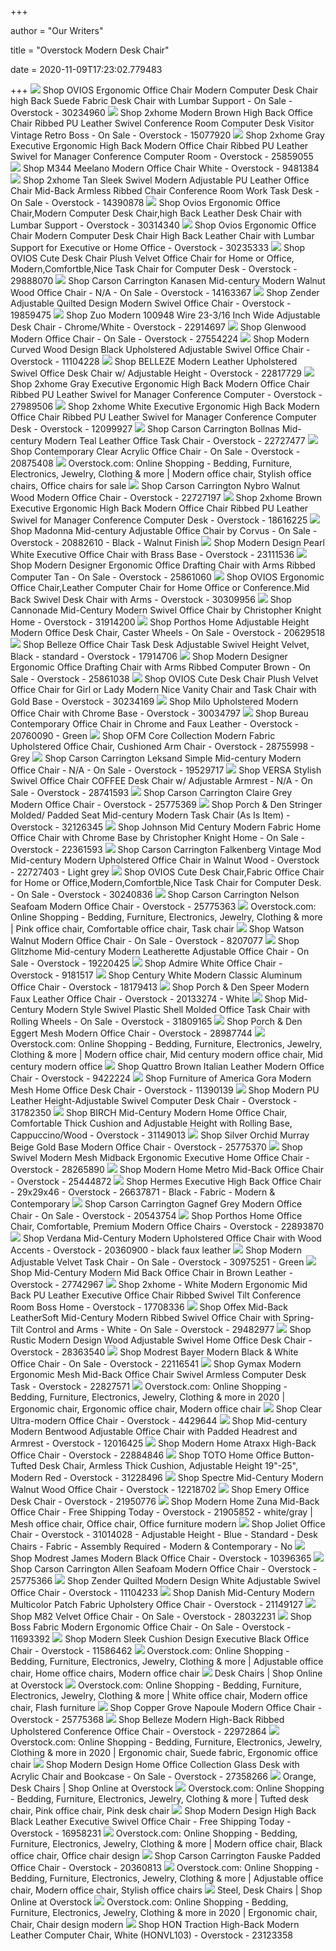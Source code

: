 +++
        
author = "Our Writers"
        
title = "Overstock Modern Desk Chair"
        
date = 2020-11-09T17:23:02.779483
        
+++
[ ![](https://ak1.ostkcdn.com/images/products/30234960/Ovios-Ergonomic-Office-Chair-Computer-Desk-Chair-Suede-Fabric-Desk-Chair-with-Lumbar-Support-for-Executive-or-Home-Office-5ffd4177-31c8-4d2a-9574-8dce65b1637e_600.jpg?impolicy=medium)](https://ak1.ostkcdn.com/images/products/30234960/Ovios-Ergonomic-Office-Chair-Computer-Desk-Chair-Suede-Fabric-Desk-Chair-with-Lumbar-Support-for-Executive-or-Home-Office-5ffd4177-31c8-4d2a-9574-8dce65b1637e_600.jpg?impolicy=medium) Shop OVIOS Ergonomic Office Chair Modern Computer Desk Chair high Back  Suede Fabric Desk Chair with Lumbar Support - On Sale - Overstock - 30234960
[ ![](https://ak1.ostkcdn.com/images/products/is/images/direct/4bd1b8417304f3e575e1645158df4de3b960d588/2xhome-Modern-Brown-High-Back-Office-Chair-Ribbed-PU-Leather-Swivel-Conference-Room-Computer-Desk-Visitor-Vintage-Retro-Boss.jpg?impolicy=medium)](https://ak1.ostkcdn.com/images/products/is/images/direct/4bd1b8417304f3e575e1645158df4de3b960d588/2xhome-Modern-Brown-High-Back-Office-Chair-Ribbed-PU-Leather-Swivel-Conference-Room-Computer-Desk-Visitor-Vintage-Retro-Boss.jpg?impolicy=medium) Shop 2xhome Modern Brown High Back Office Chair Ribbed PU Leather Swivel  Conference Room Computer Desk Visitor Vintage Retro Boss - On Sale -  Overstock - 15077920
[ ![](https://ak1.ostkcdn.com/images/products/is/images/direct/ae138b57907633e21ad509d9fbbbf0ce0b100a96/2xhome-Gray-Executive-Ergonomic-High-Back-Modern-Office-Chair-Ribbed-PU-Leather-Swivel-for-Manager-Conference-Computer-Room.jpg?impolicy=medium)](https://ak1.ostkcdn.com/images/products/is/images/direct/ae138b57907633e21ad509d9fbbbf0ce0b100a96/2xhome-Gray-Executive-Ergonomic-High-Back-Modern-Office-Chair-Ribbed-PU-Leather-Swivel-for-Manager-Conference-Computer-Room.jpg?impolicy=medium) Shop 2xhome Gray Executive Ergonomic High Back Modern Office Chair Ribbed  PU Leather Swivel for Manager Conference Computer Room - Overstock -  25859055
[ ![](https://ak1.ostkcdn.com/images/products/9481384/M344-Meelano-Modern-Office-Chair-White-0ffa90b5-6b46-4713-a3ca-f6810f3f440a_600.jpg?impolicy=medium)](https://ak1.ostkcdn.com/images/products/9481384/M344-Meelano-Modern-Office-Chair-White-0ffa90b5-6b46-4713-a3ca-f6810f3f440a_600.jpg?impolicy=medium) Shop M344 Meelano Modern Office Chair White - Overstock - 9481384
[ ![](https://ak1.ostkcdn.com/images/products/is/images/direct/d5bb3f21ba54a3a61faf3f856105ef27b5fa40a0/2xhome-Tan-Sleek-Swivel-Modern-Adjustable-PU-Leather-Office-Chair-Mid-Back-Armless-Ribbed-Chair-Conference-Room-Work-Task-Desk.jpg?impolicy=medium)](https://ak1.ostkcdn.com/images/products/is/images/direct/d5bb3f21ba54a3a61faf3f856105ef27b5fa40a0/2xhome-Tan-Sleek-Swivel-Modern-Adjustable-PU-Leather-Office-Chair-Mid-Back-Armless-Ribbed-Chair-Conference-Room-Work-Task-Desk.jpg?impolicy=medium) Shop 2xhome Tan Sleek Swivel Modern Adjustable PU Leather Office Chair  Mid-Back Armless Ribbed Chair Conference Room Work Task Desk - On Sale -  Overstock - 14390878
[ ![](https://ak1.ostkcdn.com/images/products/30314340/Ovios-Ergonomic-Office-Chair-Modern-Computer-Desk-Chair-high-Back-Leather-Desk-Chair-with-Lumbar-Support-e5bc504e-f809-494a-8805-a13bb1d0825b_600.jpg?impolicy=medium)](https://ak1.ostkcdn.com/images/products/30314340/Ovios-Ergonomic-Office-Chair-Modern-Computer-Desk-Chair-high-Back-Leather-Desk-Chair-with-Lumbar-Support-e5bc504e-f809-494a-8805-a13bb1d0825b_600.jpg?impolicy=medium) Shop Ovios Ergonomic Office Chair,Modern Computer Desk Chair,high Back  Leather Desk Chair with Lumbar Support - Overstock - 30314340
[ ![](https://ak1.ostkcdn.com/images/products/30235333/OVIOS-Office-Chair-Modern-Leather-Computer-Chair-High-Back-Swivel-Desk-Chair-1557d4df-f0b6-47ae-9936-1f84f6e6fa55_600.jpg?impolicy=medium)](https://ak1.ostkcdn.com/images/products/30235333/OVIOS-Office-Chair-Modern-Leather-Computer-Chair-High-Back-Swivel-Desk-Chair-1557d4df-f0b6-47ae-9936-1f84f6e6fa55_600.jpg?impolicy=medium) Shop Ovios Ergonomic Office Chair Modern Computer Desk Chair High Back  Leather Chair with Lumbar Support for Executive or Home Office - Overstock  - 30235333
[ ![](https://ak1.ostkcdn.com/images/products/29888070/OVIOS-Cute-Desk-Chair-Plush-Velvet-Office-Chair-for-Home-or-Office-Modern-Comfortble-Nice-Task-Chair-for-Computer-Desk-5b163ac8-1008-410f-bf59-e3ac895c0bca_600.jpg?impolicy=medium)](https://ak1.ostkcdn.com/images/products/29888070/OVIOS-Cute-Desk-Chair-Plush-Velvet-Office-Chair-for-Home-or-Office-Modern-Comfortble-Nice-Task-Chair-for-Computer-Desk-5b163ac8-1008-410f-bf59-e3ac895c0bca_600.jpg?impolicy=medium) Shop OVIOS Cute Desk Chair Plush Velvet Office Chair for Home or Office, Modern,Comfortble,Nice Task Chair for Computer Desk - Overstock - 29888070
[ ![](https://ak1.ostkcdn.com/images/products/is/images/direct/3092356aac120efacb1ef29cb4bda5fe1e36ab54/Carson-Carrington-Kanasen-Mid-century-Modern-Walnut-Wood-Office-Chair.jpg?impolicy=medium)](https://ak1.ostkcdn.com/images/products/is/images/direct/3092356aac120efacb1ef29cb4bda5fe1e36ab54/Carson-Carrington-Kanasen-Mid-century-Modern-Walnut-Wood-Office-Chair.jpg?impolicy=medium) Shop Carson Carrington Kanasen Mid-century Modern Walnut Wood Office Chair  - N/A - On Sale - Overstock - 14163367
[ ![](https://ak1.ostkcdn.com/images/products/19859475/Zender-Adjustable-Quilted-Design-Modern-Swivel-Office-Chair-b9900ba6-05ce-423f-b985-883d7fd630a7_600.jpg?impolicy=medium)](https://ak1.ostkcdn.com/images/products/19859475/Zender-Adjustable-Quilted-Design-Modern-Swivel-Office-Chair-b9900ba6-05ce-423f-b985-883d7fd630a7_600.jpg?impolicy=medium) Shop Zender Adjustable Quilted Design Modern Swivel Office Chair - Overstock  - 19859475
[ ![](https://ak1.ostkcdn.com/images/products/is/images/direct/214f539bc93ea2fb7a3c1e056d558849596d7cd9/Zuo-Modern-100948-Wire-23-3-16-Inch-Wide-Adjustable-Desk-Chair.jpg?impolicy=medium)](https://ak1.ostkcdn.com/images/products/is/images/direct/214f539bc93ea2fb7a3c1e056d558849596d7cd9/Zuo-Modern-100948-Wire-23-3-16-Inch-Wide-Adjustable-Desk-Chair.jpg?impolicy=medium) Shop Zuo Modern 100948 Wire 23-3/16 Inch Wide Adjustable Desk Chair -  Chrome/White - Overstock - 22914697
[ ![](https://ak1.ostkcdn.com/images/products/is/images/direct/6bb834bb63b1e40d64ae17e5836da47f04aa33f6/Glenwood-Modern-Office-Chair.jpg?impolicy=medium)](https://ak1.ostkcdn.com/images/products/is/images/direct/6bb834bb63b1e40d64ae17e5836da47f04aa33f6/Glenwood-Modern-Office-Chair.jpg?impolicy=medium) Shop Glenwood Modern Office Chair - On Sale - Overstock - 27554224
[ ![](https://ak1.ostkcdn.com/images/products/11104228/Astrid-Adjustable-Modern-Curved-Wood-Black-Upholstered-Swivel-Office-Chair-b2d8fcb1-509e-4ed9-8ece-15b30c7753a8_600.jpg?impolicy=medium)](https://ak1.ostkcdn.com/images/products/11104228/Astrid-Adjustable-Modern-Curved-Wood-Black-Upholstered-Swivel-Office-Chair-b2d8fcb1-509e-4ed9-8ece-15b30c7753a8_600.jpg?impolicy=medium) Shop Modern Curved Wood Design Black Upholstered Adjustable Swivel Office  Chair - Overstock - 11104228
[ ![](https://ak1.ostkcdn.com/images/products/is/images/direct/f2f972748668980fdcaeca6d5954e3d7bfaa259f/BELLEZE-Modern-Leather-Upholstered-Swivel-Office-Desk-Chair-w--Adjustable-Height.jpg?impolicy=medium)](https://ak1.ostkcdn.com/images/products/is/images/direct/f2f972748668980fdcaeca6d5954e3d7bfaa259f/BELLEZE-Modern-Leather-Upholstered-Swivel-Office-Desk-Chair-w--Adjustable-Height.jpg?impolicy=medium) Shop BELLEZE Modern Leather Upholstered Swivel Office Desk Chair w/  Adjustable Height - Overstock - 22817729
[ ![](https://ak1.ostkcdn.com/images/products/is/images/direct/df4c57e779804b845dea1ebd4f481430b8f9f8ca/2xhome-Gray-Executive-Ergonomic-High-Back-Modern-Office-Chair-Ribbed-PU-Leather-Swivel-for-Manager-Conference-Computer.jpg?impolicy=medium)](https://ak1.ostkcdn.com/images/products/is/images/direct/df4c57e779804b845dea1ebd4f481430b8f9f8ca/2xhome-Gray-Executive-Ergonomic-High-Back-Modern-Office-Chair-Ribbed-PU-Leather-Swivel-for-Manager-Conference-Computer.jpg?impolicy=medium) Shop 2xhome Gray Executive Ergonomic High Back Modern Office Chair Ribbed  PU Leather Swivel for Manager Conference Computer - Overstock - 27989506
[ ![](https://ak1.ostkcdn.com/images/products/is/images/direct/71cc6e554925c9102f56c701971a2fa4b3b202f0/2xhome---White---High-back---Tall-Ribbed-PU-leather-Adjustable-Seat-Office-Chair.jpg?impolicy=medium)](https://ak1.ostkcdn.com/images/products/is/images/direct/71cc6e554925c9102f56c701971a2fa4b3b202f0/2xhome---White---High-back---Tall-Ribbed-PU-leather-Adjustable-Seat-Office-Chair.jpg?impolicy=medium) Shop 2xhome White Executive Ergonomic High Back Modern Office Chair Ribbed  PU Leather Swivel for Manager Conference Computer Desk - Overstock -  12099927
[ ![](https://ak1.ostkcdn.com/images/products/is/images/direct/249d50fec51b75124562642864da8ad462759e6b/Carson-Carrington-Bollnas-Mid-century-Modern-Teal-Leather-Office-Task-Chair.jpg?impolicy=medium)](https://ak1.ostkcdn.com/images/products/is/images/direct/249d50fec51b75124562642864da8ad462759e6b/Carson-Carrington-Bollnas-Mid-century-Modern-Teal-Leather-Office-Task-Chair.jpg?impolicy=medium) Shop Carson Carrington Bollnas Mid-century Modern Teal Leather Office Task  Chair - Overstock - 22727477
[ ![](https://ak1.ostkcdn.com/images/products/20875408/Contemporary-Clear-Acrylic-Office-Chair-23.50-x-23.50-x-34.75-4dafdd67-4fd2-4080-841d-aaa0eea7836a_600.jpg?impolicy=medium)](https://ak1.ostkcdn.com/images/products/20875408/Contemporary-Clear-Acrylic-Office-Chair-23.50-x-23.50-x-34.75-4dafdd67-4fd2-4080-841d-aaa0eea7836a_600.jpg?impolicy=medium) Shop Contemporary Clear Acrylic Office Chair - On Sale - Overstock -  20875408
[ ![](https://i.pinimg.com/originals/df/fd/cc/dffdcc51d47dbcf56d03cb12f123e1a5.jpg)](https://i.pinimg.com/originals/df/fd/cc/dffdcc51d47dbcf56d03cb12f123e1a5.jpg) Overstock.com: Online Shopping - Bedding, Furniture, Electronics, Jewelry,  Clothing & more | Modern office chair, Stylish office chairs, Office chairs  for sale
[ ![](https://ak1.ostkcdn.com/images/products/8442167/Carson-Carrington-Nybro-Walnut-Wood-Modern-Office-Chair-6b8465f1-7254-4917-b2fe-ceb0dbd80d1a.jpg)](https://ak1.ostkcdn.com/images/products/8442167/Carson-Carrington-Nybro-Walnut-Wood-Modern-Office-Chair-6b8465f1-7254-4917-b2fe-ceb0dbd80d1a.jpg) Shop Carson Carrington Nybro Walnut Wood Modern Office Chair - Overstock -  22727197
[ ![](https://ak1.ostkcdn.com/images/products/is/images/direct/fb1a5b8fb194d712a74dd654260522e38ab23d37/2xhome-Brown-Executive-Ergonomic-High-Back-Modern-Office-Chair-Ribbed-PU-Leather-Swivel-for-Manager-Conference-Computer-Desk.jpg?impolicy=medium)](https://ak1.ostkcdn.com/images/products/is/images/direct/fb1a5b8fb194d712a74dd654260522e38ab23d37/2xhome-Brown-Executive-Ergonomic-High-Back-Modern-Office-Chair-Ribbed-PU-Leather-Swivel-for-Manager-Conference-Computer-Desk.jpg?impolicy=medium) Shop 2xhome Brown Executive Ergonomic High Back Modern Office Chair Ribbed  PU Leather Swivel for Manager Conference Computer Desk - Overstock -  18616225
[ ![](https://ak1.ostkcdn.com/images/products/is/images/direct/26bede66cb26dbf992866f2e1309c0dcc9cb2820/Madonna-Mid-century-Adjustable-Office-Chair-by-Corvus.jpg?impolicy=medium)](https://ak1.ostkcdn.com/images/products/is/images/direct/26bede66cb26dbf992866f2e1309c0dcc9cb2820/Madonna-Mid-century-Adjustable-Office-Chair-by-Corvus.jpg?impolicy=medium) Shop Madonna Mid-century Adjustable Office Chair by Corvus - On Sale -  Overstock - 20882610 - Black - Walnut Finish
[ ![](https://ak1.ostkcdn.com/images/products/23111536/Modern-Design-Pearl-White-Executive-Office-Chair-with-Brass-Base-fa4dd063-546b-4ad0-b596-9b3efb497d4f_600.jpg?impolicy=medium)](https://ak1.ostkcdn.com/images/products/23111536/Modern-Design-Pearl-White-Executive-Office-Chair-with-Brass-Base-fa4dd063-546b-4ad0-b596-9b3efb497d4f_600.jpg?impolicy=medium) Shop Modern Design Pearl White Executive Office Chair with Brass Base -  Overstock - 23111536
[ ![](https://ak1.ostkcdn.com/images/products/is/images/direct/0459622c1563200cf952646a0101f066a66908f8/Modern-Designer-Ergonomic-Office-Drafting-Chair-With-Arms-Ribbed-Computer-Tan.jpg?impolicy=medium)](https://ak1.ostkcdn.com/images/products/is/images/direct/0459622c1563200cf952646a0101f066a66908f8/Modern-Designer-Ergonomic-Office-Drafting-Chair-With-Arms-Ribbed-Computer-Tan.jpg?impolicy=medium) Shop Modern Designer Ergonomic Office Drafting Chair with Arms Ribbed  Computer Tan - On Sale - Overstock - 25861060
[ ![](https://ak1.ostkcdn.com/images/products/is/images/direct/92212a29be9d337b4136836012beb20b6565de79/OVIOS-Ergonomic-Office-Chair%2CLeather-Computer-Chair-for-Home-Office-or-Conference.Mid-Back-Swivel-Desk-Chair-with-Arms.jpg?impolicy=medium)](https://ak1.ostkcdn.com/images/products/is/images/direct/92212a29be9d337b4136836012beb20b6565de79/OVIOS-Ergonomic-Office-Chair%2CLeather-Computer-Chair-for-Home-Office-or-Conference.Mid-Back-Swivel-Desk-Chair-with-Arms.jpg?impolicy=medium) Shop OVIOS Ergonomic Office Chair,Leather Computer Chair for Home Office or  Conference.Mid Back Swivel Desk Chair with Arms - Overstock - 30309956
[ ![](https://ak1.ostkcdn.com/images/products/is/images/direct/9670a307ef06568e855291fb4da097e94120e83c/Cannonade-Mid-Century-Modern-Swivel-Office-Chair-by-Christopher-Knight-Home.jpg?impolicy=medium)](https://ak1.ostkcdn.com/images/products/is/images/direct/9670a307ef06568e855291fb4da097e94120e83c/Cannonade-Mid-Century-Modern-Swivel-Office-Chair-by-Christopher-Knight-Home.jpg?impolicy=medium) Shop Cannonade Mid-Century Modern Swivel Office Chair by Christopher Knight  Home - Overstock - 31914200
[ ![](https://ak1.ostkcdn.com/images/products/20629518/Porthos-Home-Adjustable-Height-Modern-Office-Desk-Chair-Caster-Wheels-89be645f-bc59-4aba-a4d6-c6ee6e07670f_600.jpg?impolicy=medium)](https://ak1.ostkcdn.com/images/products/20629518/Porthos-Home-Adjustable-Height-Modern-Office-Desk-Chair-Caster-Wheels-89be645f-bc59-4aba-a4d6-c6ee6e07670f_600.jpg?impolicy=medium) Shop Porthos Home Adjustable Height Modern Office Desk Chair, Caster Wheels  - On Sale - Overstock - 20629518
[ ![](https://ak1.ostkcdn.com/images/products/is/images/direct/ae0f319317cfec7ab906fcc0d1500ae61e13f72d/Belleze-Modern-Office-Chair-Task-Desk-Adjustable-Swivel-Height-Velvet%2C-Black.jpg?impolicy=medium)](https://ak1.ostkcdn.com/images/products/is/images/direct/ae0f319317cfec7ab906fcc0d1500ae61e13f72d/Belleze-Modern-Office-Chair-Task-Desk-Adjustable-Swivel-Height-Velvet%2C-Black.jpg?impolicy=medium) Shop Belleze Office Chair Task Desk Adjustable Swivel Height Velvet, Black  - standard - Overstock - 17914706
[ ![](https://ak1.ostkcdn.com/images/products/is/images/direct/dad4ec019c093319b9cafd108552993f05041ddb/Modern-Designer-Ergonomic-Office-Drafting-Chair-With-Arms-Ribbed-Computer-Brown.jpg?impolicy=medium)](https://ak1.ostkcdn.com/images/products/is/images/direct/dad4ec019c093319b9cafd108552993f05041ddb/Modern-Designer-Ergonomic-Office-Drafting-Chair-With-Arms-Ribbed-Computer-Brown.jpg?impolicy=medium) Shop Modern Designer Ergonomic Office Drafting Chair with Arms Ribbed  Computer Brown - On Sale - Overstock - 25861038
[ ![](https://ak1.ostkcdn.com/images/products/is/images/direct/4a97cd19932c74d040858338519039bbda81214f/OVIOS-Office-Chair%2CVelvet-Accent-Chair%2CHome-Office-or-Conference.Swivel-Desk-Chair.jpg?impolicy=medium)](https://ak1.ostkcdn.com/images/products/is/images/direct/4a97cd19932c74d040858338519039bbda81214f/OVIOS-Office-Chair%2CVelvet-Accent-Chair%2CHome-Office-or-Conference.Swivel-Desk-Chair.jpg?impolicy=medium) Shop OVIOS Cute Desk Chair Plush Velvet Office Chair for Girl or Lady Modern  Nice Vanity Chair and Task Chair with Gold Base - Overstock - 30234169
[ ![](https://ak1.ostkcdn.com/images/products/30034797/Milo-Upholstered-Modern-Office-Chair-with-Chrome-Base-1e33b595-0296-4f7d-a716-be27d6d661fe_600.jpg?impolicy=medium)](https://ak1.ostkcdn.com/images/products/30034797/Milo-Upholstered-Modern-Office-Chair-with-Chrome-Base-1e33b595-0296-4f7d-a716-be27d6d661fe_600.jpg?impolicy=medium) Shop Milo Upholstered Modern Office Chair with Chrome Base - Overstock -  30034797
[ ![](https://ak1.ostkcdn.com/images/products/20760090/Bureau-Contemporary-Office-Chair-in-Chrome-and-Faux-Leather-73845c70-f19d-4c6f-83b3-0475aca421cc_600.jpg?impolicy=medium)](https://ak1.ostkcdn.com/images/products/20760090/Bureau-Contemporary-Office-Chair-in-Chrome-and-Faux-Leather-73845c70-f19d-4c6f-83b3-0475aca421cc_600.jpg?impolicy=medium) Shop Bureau Contemporary Office Chair in Chrome and Faux Leather - Overstock  - 20760090 - Green
[ ![](https://ak1.ostkcdn.com/images/products/28755998/OFM-Core-Collection-Modern-Fabric-Upholstered-Office-Chair-Cushioned-Arm-Chair-in-Gray-733-F-GRY-2ad3832d-2a61-4112-9334-894b6d9bf7f3_600.jpg?impolicy=medium)](https://ak1.ostkcdn.com/images/products/28755998/OFM-Core-Collection-Modern-Fabric-Upholstered-Office-Chair-Cushioned-Arm-Chair-in-Gray-733-F-GRY-2ad3832d-2a61-4112-9334-894b6d9bf7f3_600.jpg?impolicy=medium) Shop OFM Core Collection Modern Fabric Upholstered Office Chair, Cushioned  Arm Chair - Overstock - 28755998 - Grey
[ ![](https://ak1.ostkcdn.com/images/products/is/images/direct/92655525afe11efecd306d729a087829b32d61f9/Carson-Carrington-Leksand-Simple-Mid-century-Modern-Office-Chair.jpg?impolicy=medium)](https://ak1.ostkcdn.com/images/products/is/images/direct/92655525afe11efecd306d729a087829b32d61f9/Carson-Carrington-Leksand-Simple-Mid-century-Modern-Office-Chair.jpg?impolicy=medium) Shop Carson Carrington Leksand Simple Mid-century Modern Office Chair - N/A  - On Sale - Overstock - 19529717
[ ![](https://ak1.ostkcdn.com/images/products/28741593/VERSA-Stylish-Swivel-Office-Chair-COFFEE-Desk-Chair-w-Adjustable-Armrest-N-A-70a86725-7b7f-4a71-9b84-9356ea60129d_600.jpg?impolicy=medium)](https://ak1.ostkcdn.com/images/products/28741593/VERSA-Stylish-Swivel-Office-Chair-COFFEE-Desk-Chair-w-Adjustable-Armrest-N-A-70a86725-7b7f-4a71-9b84-9356ea60129d_600.jpg?impolicy=medium) Shop VERSA Stylish Swivel Office Chair COFFEE Desk Chair w/ Adjustable  Armrest - N/A - On Sale - Overstock - 28741593
[ ![](https://ak1.ostkcdn.com/images/products/25775369/Claire-Grey-Modern-Office-Chair-f34ed552-03e7-45d4-96a6-a2ae5d8c83e2_600.jpg?impolicy=medium)](https://ak1.ostkcdn.com/images/products/25775369/Claire-Grey-Modern-Office-Chair-f34ed552-03e7-45d4-96a6-a2ae5d8c83e2_600.jpg?impolicy=medium) Shop Carson Carrington Claire Grey Modern Office Chair - Overstock -  25775369
[ ![](https://ak1.ostkcdn.com/images/products/is/images/direct/fdba39c64d6c70231438e71423002e045e87f2ce/Porch-%26-Den-Stringer-Molded--Padded-Seat-Mid-century-Modern-Task-Chair.jpg?impolicy=medium)](https://ak1.ostkcdn.com/images/products/is/images/direct/fdba39c64d6c70231438e71423002e045e87f2ce/Porch-%26-Den-Stringer-Molded--Padded-Seat-Mid-century-Modern-Task-Chair.jpg?impolicy=medium) Shop Porch & Den Stringer Molded/ Padded Seat Mid-century Modern Task Chair  (As Is Item) - Overstock - 32126345
[ ![](https://ak1.ostkcdn.com/images/products/22361593/Johnson-Mid-Century-Modern-Fabric-Home-Office-Chair-with-Chrome-Base-by-Christopher-Knight-Home-151445a4-34b8-404b-bcab-96326c42ec64_600.jpg?impolicy=medium)](https://ak1.ostkcdn.com/images/products/22361593/Johnson-Mid-Century-Modern-Fabric-Home-Office-Chair-with-Chrome-Base-by-Christopher-Knight-Home-151445a4-34b8-404b-bcab-96326c42ec64_600.jpg?impolicy=medium) Shop Johnson Mid Century Modern Fabric Home Office Chair with Chrome Base  by Christopher Knight Home - On Sale - Overstock - 22361593
[ ![](https://ak1.ostkcdn.com/images/products/is/images/direct/3879b48352dec387286256fe216d6712c14c1de1/Carson-Carrington-Falkenberg-Vintage-Mod-Mid-century-Modern-Upholstered-Office-Chair-in-Walnut-Wood.jpg?impolicy=medium)](https://ak1.ostkcdn.com/images/products/is/images/direct/3879b48352dec387286256fe216d6712c14c1de1/Carson-Carrington-Falkenberg-Vintage-Mod-Mid-century-Modern-Upholstered-Office-Chair-in-Walnut-Wood.jpg?impolicy=medium) Shop Carson Carrington Falkenberg Vintage Mod Mid-century Modern  Upholstered Office Chair in Walnut Wood - Overstock - 22727403 - Light grey
[ ![](https://ak1.ostkcdn.com/images/products/is/images/direct/4f50459d3d7c923b243c5669cf1f3c19e581da4a/OVIOS-Cute-Desk-Chair%2CFabric-Office-Chair-for-Home-or-Office%2CModern%2CComfortble%2CNice-Task-Chair-for-Computer-Desk..jpg)](https://ak1.ostkcdn.com/images/products/is/images/direct/4f50459d3d7c923b243c5669cf1f3c19e581da4a/OVIOS-Cute-Desk-Chair%2CFabric-Office-Chair-for-Home-or-Office%2CModern%2CComfortble%2CNice-Task-Chair-for-Computer-Desk..jpg) Shop OVIOS Cute Desk Chair,Fabric Office Chair for Home or Office,Modern,Comfortble,Nice  Task Chair for Computer Desk. - On Sale - Overstock - 30240836
[ ![](https://ak1.ostkcdn.com/images/products/25775363/Nelson-Seafoam-Modern-Office-Chair-e2e00997-773a-4aa3-b5c6-879fc9e0d037_600.jpg?impolicy=medium)](https://ak1.ostkcdn.com/images/products/25775363/Nelson-Seafoam-Modern-Office-Chair-e2e00997-773a-4aa3-b5c6-879fc9e0d037_600.jpg?impolicy=medium) Shop Carson Carrington Nelson Seafoam Modern Office Chair - Overstock -  25775363
[ ![](https://i.pinimg.com/736x/62/fa/43/62fa4399879353f46443644b9cb397bc.jpg)](https://i.pinimg.com/736x/62/fa/43/62fa4399879353f46443644b9cb397bc.jpg) Overstock.com: Online Shopping - Bedding, Furniture, Electronics, Jewelry,  Clothing & more | Pink office chair, Comfortable office chair, Task chair
[ ![](https://ak1.ostkcdn.com/images/products/8207077/Watson-Walnut-Modern-Office-Chair-1459c3dc-0bad-48b6-8790-2029cdbd438d_600.jpg?impolicy=medium)](https://ak1.ostkcdn.com/images/products/8207077/Watson-Walnut-Modern-Office-Chair-1459c3dc-0bad-48b6-8790-2029cdbd438d_600.jpg?impolicy=medium) Shop Watson Walnut Modern Office Chair - On Sale - Overstock - 8207077
[ ![](https://ak1.ostkcdn.com/images/products/is/images/direct/112fdd4ca5547916b4d37648d89e766c3239696d/Glitzhome-Mid-century-Modern-Leatherette-Adjustable-Office-Chair.jpg?impolicy=medium)](https://ak1.ostkcdn.com/images/products/is/images/direct/112fdd4ca5547916b4d37648d89e766c3239696d/Glitzhome-Mid-century-Modern-Leatherette-Adjustable-Office-Chair.jpg?impolicy=medium) Shop Glitzhome Mid-century Modern Leatherette Adjustable Office Chair - On  Sale - Overstock - 19220425
[ ![](https://ak1.ostkcdn.com/images/products/9181517/Admire-White-Office-Chair-92a08745-8bd9-41e1-b8b3-4c7d3ca9e64b_600.jpg?impolicy=medium)](https://ak1.ostkcdn.com/images/products/9181517/Admire-White-Office-Chair-92a08745-8bd9-41e1-b8b3-4c7d3ca9e64b_600.jpg?impolicy=medium) Shop Admire White Office Chair - Overstock - 9181517
[ ![](https://ak1.ostkcdn.com/images/products/18179413/Century-White-Modern-Classic-Aluminum-Office-Chair-89eb778b-a04c-43d5-bfab-bb579156cac4_600.jpg?impolicy=medium)](https://ak1.ostkcdn.com/images/products/18179413/Century-White-Modern-Classic-Aluminum-Office-Chair-89eb778b-a04c-43d5-bfab-bb579156cac4_600.jpg?impolicy=medium) Shop Century White Modern Classic Aluminum Office Chair - Overstock -  18179413
[ ![](https://ak1.ostkcdn.com/images/products/is/images/direct/e362a50a65c0477a2ae712210f0063f424c49801/Porch-%26-Den-Speer-Modern-Faux-Leather-Office-Chair.jpg?impolicy=medium)](https://ak1.ostkcdn.com/images/products/is/images/direct/e362a50a65c0477a2ae712210f0063f424c49801/Porch-%26-Den-Speer-Modern-Faux-Leather-Office-Chair.jpg?impolicy=medium) Shop Porch & Den Speer Modern Faux Leather Office Chair - Overstock -  20133274 - White
[ ![](https://ak1.ostkcdn.com/images/products/is/images/direct/5c08c02706071a52c19596b3228646cfdc4f759a/Mid-Century-Modern-Style-Swivel-Plastic-Shell-Molded-Office-Task-Chair-with-Rolling-Wheels.jpg?impolicy=medium)](https://ak1.ostkcdn.com/images/products/is/images/direct/5c08c02706071a52c19596b3228646cfdc4f759a/Mid-Century-Modern-Style-Swivel-Plastic-Shell-Molded-Office-Task-Chair-with-Rolling-Wheels.jpg?impolicy=medium) Shop Mid-Century Modern Style Swivel Plastic Shell Molded Office Task Chair  with Rolling Wheels - On Sale - Overstock - 31809165
[ ![](https://ak1.ostkcdn.com/images/products/28987744/Porch-Den-Eggert-Mesh-Modern-Office-Chair-c0a1434b-ba1f-4961-ac26-31cd4f795c77_600.jpg)](https://ak1.ostkcdn.com/images/products/28987744/Porch-Den-Eggert-Mesh-Modern-Office-Chair-c0a1434b-ba1f-4961-ac26-31cd4f795c77_600.jpg) Shop Porch & Den Eggert Mesh Modern Office Chair - Overstock - 28987744
[ ![](https://i.pinimg.com/originals/cd/3e/a2/cd3ea2b7499d3c075151285bef128428.jpg)](https://i.pinimg.com/originals/cd/3e/a2/cd3ea2b7499d3c075151285bef128428.jpg) Overstock.com: Online Shopping - Bedding, Furniture, Electronics, Jewelry,  Clothing & more | Modern office chair, Mid century modern office chair, Mid  century modern office
[ ![](https://ak1.ostkcdn.com/images/products/9422224/Quattro-Modern-Office-Chair-in-Brown-Italian-Leather-ba76bc95-52cd-4f44-9beb-49da1e599704_600.jpg?impolicy=medium)](https://ak1.ostkcdn.com/images/products/9422224/Quattro-Modern-Office-Chair-in-Brown-Italian-Leather-ba76bc95-52cd-4f44-9beb-49da1e599704_600.jpg?impolicy=medium) Shop Quattro Brown Italian Leather Modern Office Chair - Overstock - 9422224
[ ![](https://ak1.ostkcdn.com/images/products/11390139/Furniture-of-America-Kraemer-Web-Mesh-Adjustable-Office-Chair-f82edba7-749e-4ad2-96a9-d3ccb98e74ab_600.jpg?impolicy=medium)](https://ak1.ostkcdn.com/images/products/11390139/Furniture-of-America-Kraemer-Web-Mesh-Adjustable-Office-Chair-f82edba7-749e-4ad2-96a9-d3ccb98e74ab_600.jpg?impolicy=medium) Shop Furniture of America Gora Modern Mesh Home Office Desk Chair -  Overstock - 11390139
[ ![](https://ak1.ostkcdn.com/images/products/is/images/direct/5450668c53352a670eb5d3018e0b3e84238bc012/Modern-PU-Leather-Height-Adjustable-Swivel-Computer-Desk-Chair.jpg?impolicy=medium)](https://ak1.ostkcdn.com/images/products/is/images/direct/5450668c53352a670eb5d3018e0b3e84238bc012/Modern-PU-Leather-Height-Adjustable-Swivel-Computer-Desk-Chair.jpg?impolicy=medium) Shop Modern PU Leather Height-Adjustable Swivel Computer Desk Chair -  Overstock - 31782350
[ ![](https://ak1.ostkcdn.com/images/products/31149013/BIRCH-Mid-Century-Modern-Home-Office-Chair-Comfortable-Thick-Cushion-and-Adjustable-Height-with-Rolling-Base-Cappuccino-Wood-1594d6a3-44bd-4faf-a5f6-c7f95a306146_600.jpg?impolicy=medium)](https://ak1.ostkcdn.com/images/products/31149013/BIRCH-Mid-Century-Modern-Home-Office-Chair-Comfortable-Thick-Cushion-and-Adjustable-Height-with-Rolling-Base-Cappuccino-Wood-1594d6a3-44bd-4faf-a5f6-c7f95a306146_600.jpg?impolicy=medium) Shop BIRCH Mid-Century Modern Home Office Chair, Comfortable Thick Cushion  and Adjustable Height with Rolling Base, Cappuccino/Wood - Overstock -  31149013
[ ![](https://ak1.ostkcdn.com/images/products/25775370/Molly-Beige-Gold-Base-Modern-Office-Chair-9fc0ab26-be6b-49ba-84e9-905d96fc95cf_600.jpg?impolicy=medium)](https://ak1.ostkcdn.com/images/products/25775370/Molly-Beige-Gold-Base-Modern-Office-Chair-9fc0ab26-be6b-49ba-84e9-905d96fc95cf_600.jpg?impolicy=medium) Shop Silver Orchid Murray Beige Gold Base Modern Office Chair - Overstock -  25775370
[ ![](https://ak1.ostkcdn.com/images/products/28265890/Vinsetto-Mesh-Swivel-Modern-Midback-Ergonomic-Executive-Home-Office-Chair-c463e767-5c1b-4bfe-b62d-a7684fe4a93f_600.jpg?impolicy=medium)](https://ak1.ostkcdn.com/images/products/28265890/Vinsetto-Mesh-Swivel-Modern-Midback-Ergonomic-Executive-Home-Office-Chair-c463e767-5c1b-4bfe-b62d-a7684fe4a93f_600.jpg?impolicy=medium) Shop Swivel Modern Mesh Midback Ergonomic Executive Home Office Chair -  Overstock - 28265890
[ ![](https://ak1.ostkcdn.com/images/products/25444872/Modern-Home-Metro-Mid-Back-Office-Chair-4ad5cdf9-2ee3-442e-9683-d031523d185b_600.jpg?impolicy=medium)](https://ak1.ostkcdn.com/images/products/25444872/Modern-Home-Metro-Mid-Back-Office-Chair-4ad5cdf9-2ee3-442e-9683-d031523d185b_600.jpg?impolicy=medium) Shop Modern Home Metro Mid-Back Office Chair - Overstock - 25444872
[ ![](https://ak1.ostkcdn.com/images/products/is/images/direct/0522241e3d4d563fe99f14dc8778871741e43de0/Hermes-Executive-High-Back-Office-Chair.jpg?impolicy=medium)](https://ak1.ostkcdn.com/images/products/is/images/direct/0522241e3d4d563fe99f14dc8778871741e43de0/Hermes-Executive-High-Back-Office-Chair.jpg?impolicy=medium) Shop Hermes Executive High Back Office Chair - 29x29x46 - Overstock -  26637871 - Black - Fabric - Modern & Contemporary
[ ![](https://ak1.ostkcdn.com/images/products/is/images/direct/b4ba840981cf47e6672cd89254f6646a4d9181d7/Carson-Carrington-Gagnef-Grey-Modern-Office-Chair.jpg?impolicy=medium)](https://ak1.ostkcdn.com/images/products/is/images/direct/b4ba840981cf47e6672cd89254f6646a4d9181d7/Carson-Carrington-Gagnef-Grey-Modern-Office-Chair.jpg?impolicy=medium) Shop Carson Carrington Gagnef Grey Modern Office Chair - On Sale - Overstock  - 20543754
[ ![](https://ak1.ostkcdn.com/images/products/22893870/Porthos-Home-Office-Chair-Comfortable-Premium-Modern-Office-Chairs-50175590-5b8d-4b54-80cb-6945dca45b20_600.jpg?impolicy=medium)](https://ak1.ostkcdn.com/images/products/22893870/Porthos-Home-Office-Chair-Comfortable-Premium-Modern-Office-Chairs-50175590-5b8d-4b54-80cb-6945dca45b20_600.jpg?impolicy=medium) Shop Porthos Home Office Chair, Comfortable, Premium Modern Office Chairs -  Overstock - 22893870
[ ![](https://ak1.ostkcdn.com/images/products/20360900/Verdana-Mid-Century-Modern-Upholstered-Office-Chair-with-Wood-Accents-b7c071a6-6941-4012-a91e-46057f68c5fd_600.jpg?impolicy=medium)](https://ak1.ostkcdn.com/images/products/20360900/Verdana-Mid-Century-Modern-Upholstered-Office-Chair-with-Wood-Accents-b7c071a6-6941-4012-a91e-46057f68c5fd_600.jpg?impolicy=medium) Shop Verdana Mid-Century Modern Upholstered Office Chair with Wood Accents  - Overstock - 20360900 - black faux leather
[ ![](https://ak1.ostkcdn.com/images/products/is/images/direct/930c3974d8ae012c164dd4842fc4d534880086a3/Modern-Adjustable-Velvet-Task-Chair.jpg?impolicy=medium)](https://ak1.ostkcdn.com/images/products/is/images/direct/930c3974d8ae012c164dd4842fc4d534880086a3/Modern-Adjustable-Velvet-Task-Chair.jpg?impolicy=medium) Shop Modern Adjustable Velvet Task Chair - On Sale - Overstock - 30975251 -  Green
[ ![](https://ak1.ostkcdn.com/images/products/27742967/Mid-Century-Modern-Mid-Back-Office-Chair-in-Brown-Leather-N-A-29888e9c-e022-4769-821a-9f2f927fd739_600.jpg?impolicy=medium)](https://ak1.ostkcdn.com/images/products/27742967/Mid-Century-Modern-Mid-Back-Office-Chair-in-Brown-Leather-N-A-29888e9c-e022-4769-821a-9f2f927fd739_600.jpg?impolicy=medium) Shop Mid-Century Modern Mid Back Office Chair in Brown Leather - Overstock  - 27742967
[ ![](https://ak1.ostkcdn.com/images/products/is/images/direct/8d3e8fcb34fad05434db62cf70e0a08928de8634/2xhome---White-Modern-Ergonomic-Mid-Back-PU-Leather-Executive-Office-Chair-Ribbed-Swivel-Tilt-Conference-Room-Boss-Home.jpg?impolicy=medium)](https://ak1.ostkcdn.com/images/products/is/images/direct/8d3e8fcb34fad05434db62cf70e0a08928de8634/2xhome---White-Modern-Ergonomic-Mid-Back-PU-Leather-Executive-Office-Chair-Ribbed-Swivel-Tilt-Conference-Room-Boss-Home.jpg?impolicy=medium) Shop 2xhome - White Modern Ergonomic Mid Back PU Leather Executive Office  Chair Ribbed Swivel Tilt Conference Room Boss Home - Overstock - 17708336
[ ![](https://ak1.ostkcdn.com/images/products/29482977/Offex-Mid-Back-LeatherSoft-Mid-Century-Modern-Ribbed-Swivel-Office-Chair-with-Spring-Tilt-Control-and-Arms-White-cf8b9ddc-97b7-4df7-bdd7-13f8646bc855_600.jpg?impolicy=medium)](https://ak1.ostkcdn.com/images/products/29482977/Offex-Mid-Back-LeatherSoft-Mid-Century-Modern-Ribbed-Swivel-Office-Chair-with-Spring-Tilt-Control-and-Arms-White-cf8b9ddc-97b7-4df7-bdd7-13f8646bc855_600.jpg?impolicy=medium) Shop Offex Mid-Back LeatherSoft Mid-Century Modern Ribbed Swivel Office  Chair with Spring-Tilt Control and Arms - White - On Sale - Overstock -  29482977
[ ![](https://ak1.ostkcdn.com/images/products/28363540/Rustic-Modern-Design-Wood-Adjustable-Swivel-Home-Office-Desk-Chair-325dcad7-07bc-453c-9455-d7b933a3e224_600.jpg?impolicy=medium)](https://ak1.ostkcdn.com/images/products/28363540/Rustic-Modern-Design-Wood-Adjustable-Swivel-Home-Office-Desk-Chair-325dcad7-07bc-453c-9455-d7b933a3e224_600.jpg?impolicy=medium) Shop Rustic Modern Design Wood Adjustable Swivel Home Office Desk Chair -  Overstock - 28363540
[ ![](https://ak1.ostkcdn.com/images/products/22116541/Modrest-Bayer-Modern-Black-White-Office-Chair-16aeaf91-a918-4b60-a393-5750f3ebf664_600.jpg?impolicy=medium)](https://ak1.ostkcdn.com/images/products/22116541/Modrest-Bayer-Modern-Black-White-Office-Chair-16aeaf91-a918-4b60-a393-5750f3ebf664_600.jpg?impolicy=medium) Shop Modrest Bayer Modern Black & White Office Chair - On Sale - Overstock  - 22116541
[ ![](https://ak1.ostkcdn.com/images/products/is/images/direct/7484b0b7dc351363bce067510af6ee0ebc95695b/Gymax-Modern-Ergonomic-Mesh-Mid-Back-Office-Chair-Swivel-Armless-Computer-Desk-Task.jpg?impolicy=medium)](https://ak1.ostkcdn.com/images/products/is/images/direct/7484b0b7dc351363bce067510af6ee0ebc95695b/Gymax-Modern-Ergonomic-Mesh-Mid-Back-Office-Chair-Swivel-Armless-Computer-Desk-Task.jpg?impolicy=medium) Shop Gymax Modern Ergonomic Mesh Mid-Back Office Chair Swivel Armless Computer  Desk Task - Overstock - 22827571
[ ![](https://i.pinimg.com/736x/df/ae/07/dfae07777ad06646e1f5c0ead053e355.jpg)](https://i.pinimg.com/736x/df/ae/07/dfae07777ad06646e1f5c0ead053e355.jpg) Overstock.com: Online Shopping - Bedding, Furniture, Electronics, Jewelry,  Clothing & more in 2020 | Ergonomic chair, Ergonomic office chair, Modern  office chair
[ ![](https://ak1.ostkcdn.com/images/products/P12386398.jpg?impolicy=medium)](https://ak1.ostkcdn.com/images/products/P12386398.jpg?impolicy=medium) Shop Clear Ultra-modern Office Chair - Overstock - 4429644
[ ![](https://ak1.ostkcdn.com/images/products/12016425/Mid-century-Modern-Bentwood-Adjustable-Office-Chair-with-Padded-Headrest-and-Armrest-efff93f1-1107-4de5-a387-3dcbf74c6cd5_600.jpg?impolicy=medium)](https://ak1.ostkcdn.com/images/products/12016425/Mid-century-Modern-Bentwood-Adjustable-Office-Chair-with-Padded-Headrest-and-Armrest-efff93f1-1107-4de5-a387-3dcbf74c6cd5_600.jpg?impolicy=medium) Shop Mid-century Modern Bentwood Adjustable Office Chair with Padded  Headrest and Armrest - Overstock - 12016425
[ ![](https://ak1.ostkcdn.com/images/products/22884846/Modern-Home-Atraxx-High-Back-Office-Chair-a7679aa9-8962-4206-9344-19aed6c98706_600.jpg?impolicy=medium)](https://ak1.ostkcdn.com/images/products/22884846/Modern-Home-Atraxx-High-Back-Office-Chair-a7679aa9-8962-4206-9344-19aed6c98706_600.jpg?impolicy=medium) Shop Modern Home Atraxx High-Back Office Chair - Overstock - 22884846
[ ![](https://ak1.ostkcdn.com/images/products/is/images/direct/8a85bb198b7eb27b94222859f66098d2bc6be3e8/TOTO-Home-Office-Button-Tufted-Desk-Chair%2C-Armless-Thick-Cushion%2C-Adjustable-Height-19%22-25%22%2C-Modern-Red.jpg?impolicy=medium)](https://ak1.ostkcdn.com/images/products/is/images/direct/8a85bb198b7eb27b94222859f66098d2bc6be3e8/TOTO-Home-Office-Button-Tufted-Desk-Chair%2C-Armless-Thick-Cushion%2C-Adjustable-Height-19%22-25%22%2C-Modern-Red.jpg?impolicy=medium) Shop TOTO Home Office Button-Tufted Desk Chair, Armless Thick Cushion,  Adjustable Height 19"-25", Modern Red - Overstock - 31228496
[ ![](https://ak1.ostkcdn.com/images/products/12218702/Spectre-Mid-Century-Modern-Walnut-Wood-Office-Chair-N-A-d8ec9368-7156-4121-8f48-d436616de020.jpg)](https://ak1.ostkcdn.com/images/products/12218702/Spectre-Mid-Century-Modern-Walnut-Wood-Office-Chair-N-A-d8ec9368-7156-4121-8f48-d436616de020.jpg) Shop Spectre Mid-Century Modern Walnut Wood Office Chair - Overstock -  12218702
[ ![](https://ak1.ostkcdn.com/images/products/21950776/Emery-Office-Desk-Chair-05128253-496e-474f-9e72-4695b0ec313d_600.jpg?impolicy=medium)](https://ak1.ostkcdn.com/images/products/21950776/Emery-Office-Desk-Chair-05128253-496e-474f-9e72-4695b0ec313d_600.jpg?impolicy=medium) Shop Emery Office Desk Chair - Overstock - 21950776
[ ![](https://i.pinimg.com/originals/98/91/0f/98910f114922f0a780ee548a3defb1fb.png)](https://i.pinimg.com/originals/98/91/0f/98910f114922f0a780ee548a3defb1fb.png) Shop Modern Home Zuna Mid-Back Office Chair - Free Shipping Today -  Overstock - 21905852 - white/gray | Mesh office chair, Office chair, Office  furniture modern
[ ![](https://ak1.ostkcdn.com/images/products/is/images/direct/bada514e097d32f1d0ad6323f359241d8c3c253c/Joliet-Office-Chair.jpg?impolicy=medium)](https://ak1.ostkcdn.com/images/products/is/images/direct/bada514e097d32f1d0ad6323f359241d8c3c253c/Joliet-Office-Chair.jpg?impolicy=medium) Shop Joliet Office Chair - Overstock - 31014028 - Adjustable Height - Blue  - Standard - Desk Chairs - Fabric - Assembly Required - Modern &  Contemporary - No
[ ![](https://ak1.ostkcdn.com/images/products/10396365/Modrest-James-Modern-Black-Office-Chair-d73fb29d-a9d6-4867-9713-e56807c6f0dd_600.jpg?impolicy=medium)](https://ak1.ostkcdn.com/images/products/10396365/Modrest-James-Modern-Black-Office-Chair-d73fb29d-a9d6-4867-9713-e56807c6f0dd_600.jpg?impolicy=medium) Shop Modrest James Modern Black Office Chair - Overstock - 10396365
[ ![](https://ak1.ostkcdn.com/images/products/25775366/Allen-Seafoam-Modern-Office-Chair-5c20b0e1-0c37-4691-bb00-ec1fdab674e9_600.jpg?impolicy=medium)](https://ak1.ostkcdn.com/images/products/25775366/Allen-Seafoam-Modern-Office-Chair-5c20b0e1-0c37-4691-bb00-ec1fdab674e9_600.jpg?impolicy=medium) Shop Carson Carrington Allen Seafoam Modern Office Chair - Overstock -  25775366
[ ![](https://ak1.ostkcdn.com/images/products/11104233/Zender-Adjustable-Quilted-Design-Modern-Swivel-Office-Chair-073b76db-d966-43a3-b8b8-6d259eb0cf5f_600.jpg?impolicy=medium)](https://ak1.ostkcdn.com/images/products/11104233/Zender-Adjustable-Quilted-Design-Modern-Swivel-Office-Chair-073b76db-d966-43a3-b8b8-6d259eb0cf5f_600.jpg?impolicy=medium) Shop Zender Quilted Modern Design White Adjustable Swivel Office Chair -  Overstock - 11104233
[ ![](https://ak1.ostkcdn.com/images/products/21149127/Danish-Mid-Century-Modern-Multicolor-Patch-Fabric-Upholstery-Office-Chair-9cada684-6dbe-4c02-9566-732af6aa36dc_600.jpg?impolicy=medium)](https://ak1.ostkcdn.com/images/products/21149127/Danish-Mid-Century-Modern-Multicolor-Patch-Fabric-Upholstery-Office-Chair-9cada684-6dbe-4c02-9566-732af6aa36dc_600.jpg?impolicy=medium) Shop Danish Mid-Century Modern Multicolor Patch Fabric Upholstery Office  Chair - Overstock - 21149127
[ ![](https://ak1.ostkcdn.com/images/products/28032231/M82-Office-Chair-in-Velvet-cb4ee41f-4cdb-4026-99dd-ad02d607776b_600.jpg?impolicy=medium)](https://ak1.ostkcdn.com/images/products/28032231/M82-Office-Chair-in-Velvet-cb4ee41f-4cdb-4026-99dd-ad02d607776b_600.jpg?impolicy=medium) Shop M82 Velvet Office Chair - On Sale - Overstock - 28032231
[ ![](https://ak1.ostkcdn.com/images/products/11693392/Boss-Fabric-Modern-Ergonomic-Office-Chair-71f715d9-279d-4a48-83bf-565ee173bb27_600.jpg?impolicy=medium)](https://ak1.ostkcdn.com/images/products/11693392/Boss-Fabric-Modern-Ergonomic-Office-Chair-71f715d9-279d-4a48-83bf-565ee173bb27_600.jpg?impolicy=medium) Shop Boss Fabric Modern Ergonomic Office Chair - On Sale - Overstock -  11693392
[ ![](https://ak1.ostkcdn.com/images/products/11586462/Modern-Sleek-Cushion-Design-Executive-Black-Office-Chair-e095eb55-62cd-490c-9460-857eee903caf_600.jpg?impolicy=medium)](https://ak1.ostkcdn.com/images/products/11586462/Modern-Sleek-Cushion-Design-Executive-Black-Office-Chair-e095eb55-62cd-490c-9460-857eee903caf_600.jpg?impolicy=medium) Shop Modern Sleek Cushion Design Executive Black Office Chair - Overstock -  11586462
[ ![](https://i.pinimg.com/originals/b4/f0/ef/b4f0ef68255e9ccb7b1591e602dcd729.jpg)](https://i.pinimg.com/originals/b4/f0/ef/b4f0ef68255e9ccb7b1591e602dcd729.jpg) Overstock.com: Online Shopping - Bedding, Furniture, Electronics, Jewelry,  Clothing & more | Adjustable office chair, Home office chairs, Modern  office chair
[ ![](https://ak1.ostkcdn.com/images/products/10913649/Lillian-Adjustable-Office-Chair-4d399b4f-136f-4817-8cd5-8e03ef3440bc_1000.jpg?imwidth=200&impolicy=medium)](https://ak1.ostkcdn.com/images/products/10913649/Lillian-Adjustable-Office-Chair-4d399b4f-136f-4817-8cd5-8e03ef3440bc_1000.jpg?imwidth=200&impolicy=medium) Desk Chairs | Shop Online at Overstock
[ ![](https://i.pinimg.com/originals/49/f4/29/49f429ea95f90c21f57cd3ca702ee67f.jpg)](https://i.pinimg.com/originals/49/f4/29/49f429ea95f90c21f57cd3ca702ee67f.jpg) Overstock.com: Online Shopping - Bedding, Furniture, Electronics, Jewelry,  Clothing & more | White office chair, Modern office chair, Flash furniture
[ ![](https://ak1.ostkcdn.com/images/products/25775368/Jackson-Brown-Modern-Office-Chair-0c53428f-e644-4444-a45a-966046454c34_600.jpg?impolicy=medium)](https://ak1.ostkcdn.com/images/products/25775368/Jackson-Brown-Modern-Office-Chair-0c53428f-e644-4444-a45a-966046454c34_600.jpg?impolicy=medium) Shop Copper Grove Napoule Modern Office Chair - Overstock - 25775368
[ ![](https://ak1.ostkcdn.com/images/products/is/images/direct/a5f984aab5f952da5622af3d17295e5c0f42ee84/Belleze-Modern-High-Back-Ribbed-Upholstered-Conference-Office-Chair.jpg?impolicy=medium)](https://ak1.ostkcdn.com/images/products/is/images/direct/a5f984aab5f952da5622af3d17295e5c0f42ee84/Belleze-Modern-High-Back-Ribbed-Upholstered-Conference-Office-Chair.jpg?impolicy=medium) Shop Belleze Modern High-Back Ribbed Upholstered Conference Office Chair -  Overstock - 22972864
[ ![](https://i.pinimg.com/736x/14/94/f6/1494f6221d239f0967fcccdeaa230166.jpg)](https://i.pinimg.com/736x/14/94/f6/1494f6221d239f0967fcccdeaa230166.jpg) Overstock.com: Online Shopping - Bedding, Furniture, Electronics, Jewelry,  Clothing & more in 2020 | Ergonomic chair, Suede fabric, Ergonomic office  chair
[ ![](https://ak1.ostkcdn.com/images/products/27358266/Modern-Design-Home-Office-Glass-Desk-with-Acrylic-Chair-and-Bookcase-Collection-3ad81c45-a58f-40f9-a914-db95441f4ba4_600.jpg?impolicy=medium)](https://ak1.ostkcdn.com/images/products/27358266/Modern-Design-Home-Office-Glass-Desk-with-Acrylic-Chair-and-Bookcase-Collection-3ad81c45-a58f-40f9-a914-db95441f4ba4_600.jpg?impolicy=medium) Shop Modern Design Home Office Collection Glass Desk with Acrylic Chair and  Bookcase - On Sale - Overstock - 27358266
[ ![](https://ak1.ostkcdn.com/images/products/is/images/direct/9f1e8592d0530e2b680fe00564e15ad7773b463d/OVIOS-Cute-Desk-Chair-Plush-Velvet-Office-Chair-for-Home-or-Office%2CModern%2CComfortble-Nice-Task-Chair-for-Computer-Desk.jpg?imwidth=480&impolicy=medium)](https://ak1.ostkcdn.com/images/products/is/images/direct/9f1e8592d0530e2b680fe00564e15ad7773b463d/OVIOS-Cute-Desk-Chair-Plush-Velvet-Office-Chair-for-Home-or-Office%2CModern%2CComfortble-Nice-Task-Chair-for-Computer-Desk.jpg?imwidth=480&impolicy=medium) Orange, Desk Chairs | Shop Online at Overstock
[ ![](https://i.pinimg.com/474x/90/9e/fa/909efa97c12198811a6d76f220fa9ccd.jpg)](https://i.pinimg.com/474x/90/9e/fa/909efa97c12198811a6d76f220fa9ccd.jpg) Overstock.com: Online Shopping - Bedding, Furniture, Electronics, Jewelry,  Clothing & more | Tufted desk chair, Pink office chair, Pink desk chair
[ ![](https://ak1.ostkcdn.com/images/products/16958231/Modern-Design-High-Back-Black-Leather-Executive-Swivel-Office-Chair-2155a4c5-7697-4569-ba13-dfaec2310d97_600.jpg?impolicy=medium)](https://ak1.ostkcdn.com/images/products/16958231/Modern-Design-High-Back-Black-Leather-Executive-Swivel-Office-Chair-2155a4c5-7697-4569-ba13-dfaec2310d97_600.jpg?impolicy=medium) Shop Modern Design High Back Black Leather Executive Swivel Office Chair -  Free Shipping Today - Overstock - 16958231
[ ![](https://i.pinimg.com/originals/19/cc/8a/19cc8a1e50d5bdd013d248d375de751a.jpg)](https://i.pinimg.com/originals/19/cc/8a/19cc8a1e50d5bdd013d248d375de751a.jpg) Overstock.com: Online Shopping - Bedding, Furniture, Electronics, Jewelry,  Clothing & more | Modern office chair, Black office chair, Office chair  design
[ ![](https://ak1.ostkcdn.com/images/products/20360813/Vintage-Flair-Mid-Century-Modern-Upholstered-Office-Chair-c215827b-8106-4165-bb51-116a62536e96_600.jpg?impolicy=medium)](https://ak1.ostkcdn.com/images/products/20360813/Vintage-Flair-Mid-Century-Modern-Upholstered-Office-Chair-c215827b-8106-4165-bb51-116a62536e96_600.jpg?impolicy=medium) Shop Carson Carrington Fauske Padded Office Chair - Overstock - 20360813
[ ![](https://i.pinimg.com/originals/f2/b7/d7/f2b7d7bcb2a8cc0c4e1ec697062651b8.jpg)](https://i.pinimg.com/originals/f2/b7/d7/f2b7d7bcb2a8cc0c4e1ec697062651b8.jpg) Overstock.com: Online Shopping - Bedding, Furniture, Electronics, Jewelry,  Clothing & more | Adjustable office chair, Modern office chair, Stylish office  chairs
[ ![](https://ak1.ostkcdn.com/images/products/22405951/HOMCOM-Adjustable-Modern-Linen-Upholstered-Office-Chair-with-Lumbar-Support-and-Arms-1aa7afe5-74ca-4385-8ba7-4fe61775cd93_1000.jpg?imwidth=400&impolicy=medium)](https://ak1.ostkcdn.com/images/products/22405951/HOMCOM-Adjustable-Modern-Linen-Upholstered-Office-Chair-with-Lumbar-Support-and-Arms-1aa7afe5-74ca-4385-8ba7-4fe61775cd93_1000.jpg?imwidth=400&impolicy=medium) Steel, Desk Chairs | Shop Online at Overstock
[ ![](https://i.pinimg.com/736x/45/9a/3f/459a3f429abc0cfff83964a06e3d19f6.jpg)](https://i.pinimg.com/736x/45/9a/3f/459a3f429abc0cfff83964a06e3d19f6.jpg) Overstock.com: Online Shopping - Bedding, Furniture, Electronics, Jewelry,  Clothing & more in 2020 | Ergonomic chair, Chair, Chair design modern
[ ![](https://ak1.ostkcdn.com/images/products/23123358/HON-Traction-High-Back-Modern-Leather-Computer-Chair-White-HONVL103-2139f4dc-3cee-4a18-841c-9d1e5057f625.jpg)](https://ak1.ostkcdn.com/images/products/23123358/HON-Traction-High-Back-Modern-Leather-Computer-Chair-White-HONVL103-2139f4dc-3cee-4a18-841c-9d1e5057f625.jpg) Shop HON Traction High-Back Modern Leather Computer Chair, White (HONVL103)  - Overstock - 23123358
